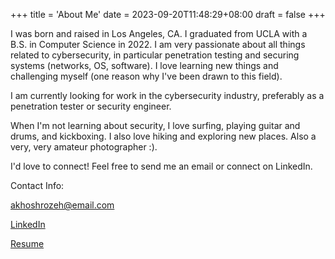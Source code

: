 +++
title = 'About Me'
date = 2023-09-20T11:48:29+08:00
draft = false
+++


I was born and raised in Los Angeles, CA. I graduated from UCLA with a B.S. in Computer Science in 2022. I am very passionate about all things related to cybersecurity, in particular penetration testing and securing systems (networks, OS, software). I love learning new things and challenging myself (one reason why I've been drawn to this field).

I am currently looking for work in the cybersecurity industry, preferably as a penetration tester or security engineer.

When I'm not learning about security, I love surfing, playing guitar and drums, and kickboxing. I also love hiking and exploring new places. Also a very, very amateur photographer :).

I'd love to connect! Feel free to send me an email or connect on LinkedIn. 





Contact Info:

akhoshrozeh@email.com

[LinkedIn](https://www.linkedin.com/in/anthony-khoshrozeh/)

[Resume](../Anthony_Khoshrozeh_Resume.pdf)

